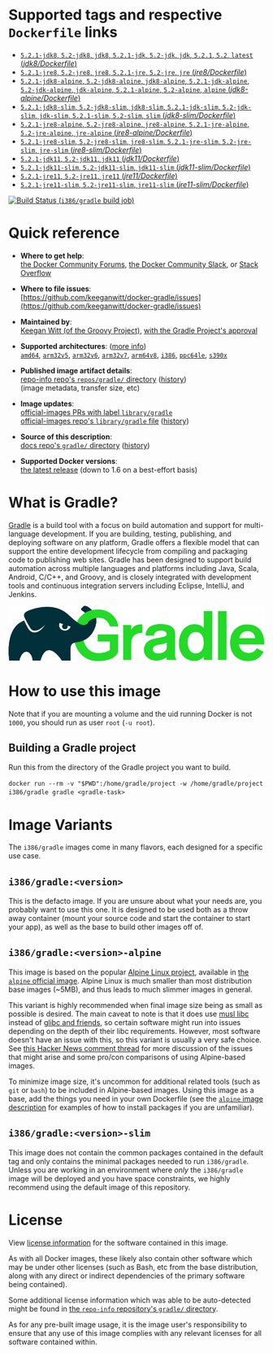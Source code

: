 <!--

********************************************************************************

WARNING:

    DO NOT EDIT "gradle/README.md"

    IT IS AUTO-GENERATED

    (from the other files in "gradle/" combined with a set of templates)

********************************************************************************

-->

# Supported tags and respective `Dockerfile` links

-	[`5.2.1-jdk8`, `5.2-jdk8`, `jdk8`, `5.2.1-jdk`, `5.2-jdk`, `jdk`, `5.2.1`, `5.2`, `latest` (*jdk8/Dockerfile*)](https://github.com/keeganwitt/docker-gradle/blob/9ecbf1925ddb905c0bf5993f10b173873c0432d6/jdk8/Dockerfile)
-	[`5.2.1-jre8`, `5.2-jre8`, `jre8`, `5.2.1-jre`, `5.2-jre`, `jre` (*jre8/Dockerfile*)](https://github.com/keeganwitt/docker-gradle/blob/9ecbf1925ddb905c0bf5993f10b173873c0432d6/jre8/Dockerfile)
-	[`5.2.1-jdk8-alpine`, `5.2-jdk8-alpine`, `jdk8-alpine`, `5.2.1-jdk-alpine`, `5.2-jdk-alpine`, `jdk-alpine`, `5.2.1-alpine`, `5.2-alpine`, `alpine` (*jdk8-alpine/Dockerfile*)](https://github.com/keeganwitt/docker-gradle/blob/9ecbf1925ddb905c0bf5993f10b173873c0432d6/jdk8-alpine/Dockerfile)
-	[`5.2.1-jdk8-slim`, `5.2-jdk8-slim`, `jdk8-slim`, `5.2.1-jdk-slim`, `5.2-jdk-slim`, `jdk-slim`, `5.2.1-slim`, `5.2-slim`, `slim` (*jdk8-slim/Dockerfile*)](https://github.com/keeganwitt/docker-gradle/blob/9ecbf1925ddb905c0bf5993f10b173873c0432d6/jdk8-slim/Dockerfile)
-	[`5.2.1-jre8-alpine`, `5.2-jre8-alpine`, `jre8-alpine`, `5.2.1-jre-alpine`, `5.2-jre-alpine`, `jre-alpine` (*jre8-alpine/Dockerfile*)](https://github.com/keeganwitt/docker-gradle/blob/9ecbf1925ddb905c0bf5993f10b173873c0432d6/jre8-alpine/Dockerfile)
-	[`5.2.1-jre8-slim`, `5.2-jre8-slim`, `jre8-slim`, `5.2.1-jre-slim`, `5.2-jre-slim`, `jre-slim` (*jre8-slim/Dockerfile*)](https://github.com/keeganwitt/docker-gradle/blob/9ecbf1925ddb905c0bf5993f10b173873c0432d6/jre8-slim/Dockerfile)
-	[`5.2.1-jdk11`, `5.2-jdk11`, `jdk11` (*jdk11/Dockerfile*)](https://github.com/keeganwitt/docker-gradle/blob/9ecbf1925ddb905c0bf5993f10b173873c0432d6/jdk11/Dockerfile)
-	[`5.2.1-jdk11-slim`, `5.2-jdk11-slim`, `jdk11-slim` (*jdk11-slim/Dockerfile*)](https://github.com/keeganwitt/docker-gradle/blob/9ecbf1925ddb905c0bf5993f10b173873c0432d6/jdk11-slim/Dockerfile)
-	[`5.2.1-jre11`, `5.2-jre11`, `jre11` (*jre11/Dockerfile*)](https://github.com/keeganwitt/docker-gradle/blob/9ecbf1925ddb905c0bf5993f10b173873c0432d6/jre11/Dockerfile)
-	[`5.2.1-jre11-slim`, `5.2-jre11-slim`, `jre11-slim` (*jre11-slim/Dockerfile*)](https://github.com/keeganwitt/docker-gradle/blob/9ecbf1925ddb905c0bf5993f10b173873c0432d6/jre11-slim/Dockerfile)

[![Build Status](https://doi-janky.infosiftr.net/job/multiarch/job/i386/job/gradle/badge/icon) (`i386/gradle` build job)](https://doi-janky.infosiftr.net/job/multiarch/job/i386/job/gradle/)

# Quick reference

-	**Where to get help**:  
	[the Docker Community Forums](https://forums.docker.com/), [the Docker Community Slack](https://blog.docker.com/2016/11/introducing-docker-community-directory-docker-community-slack/), or [Stack Overflow](https://stackoverflow.com/search?tab=newest&q=docker)

-	**Where to file issues**:  
	[https://github.com/keeganwitt/docker-gradle/issues](https://github.com/keeganwitt/docker-gradle/issues)

-	**Maintained by**:  
	[Keegan Witt (of the Groovy Project)](https://github.com/keeganwitt/docker-gradle), [with the Gradle Project's approval](https://discuss.gradle.org/t/official-docker-images/21159/8)

-	**Supported architectures**: ([more info](https://github.com/docker-library/official-images#architectures-other-than-amd64))  
	[`amd64`](https://hub.docker.com/r/amd64/gradle/), [`arm32v5`](https://hub.docker.com/r/arm32v5/gradle/), [`arm32v6`](https://hub.docker.com/r/arm32v6/gradle/), [`arm32v7`](https://hub.docker.com/r/arm32v7/gradle/), [`arm64v8`](https://hub.docker.com/r/arm64v8/gradle/), [`i386`](https://hub.docker.com/r/i386/gradle/), [`ppc64le`](https://hub.docker.com/r/ppc64le/gradle/), [`s390x`](https://hub.docker.com/r/s390x/gradle/)

-	**Published image artifact details**:  
	[repo-info repo's `repos/gradle/` directory](https://github.com/docker-library/repo-info/blob/master/repos/gradle) ([history](https://github.com/docker-library/repo-info/commits/master/repos/gradle))  
	(image metadata, transfer size, etc)

-	**Image updates**:  
	[official-images PRs with label `library/gradle`](https://github.com/docker-library/official-images/pulls?q=label%3Alibrary%2Fgradle)  
	[official-images repo's `library/gradle` file](https://github.com/docker-library/official-images/blob/master/library/gradle) ([history](https://github.com/docker-library/official-images/commits/master/library/gradle))

-	**Source of this description**:  
	[docs repo's `gradle/` directory](https://github.com/docker-library/docs/tree/master/gradle) ([history](https://github.com/docker-library/docs/commits/master/gradle))

-	**Supported Docker versions**:  
	[the latest release](https://github.com/docker/docker-ce/releases/latest) (down to 1.6 on a best-effort basis)

# What is Gradle?

[Gradle](https://gradle.org/) is a build tool with a focus on build automation and support for multi-language development. If you are building, testing, publishing, and deploying software on any platform, Gradle offers a flexible model that can support the entire development lifecycle from compiling and packaging code to publishing web sites. Gradle has been designed to support build automation across multiple languages and platforms including Java, Scala, Android, C/C++, and Groovy, and is closely integrated with development tools and continuous integration servers including Eclipse, IntelliJ, and Jenkins.

![logo](https://raw.githubusercontent.com/docker-library/docs/c3d3ca6beed000f9ba6eabc98f3399158f520256/gradle/logo.png)

# How to use this image

Note that if you are mounting a volume and the uid running Docker is not `1000`, you should run as user `root` (`-u root`).

## Building a Gradle project

Run this from the directory of the Gradle project you want to build.

`docker run --rm -v "$PWD":/home/gradle/project -w /home/gradle/project i386/gradle gradle <gradle-task>`

# Image Variants

The `i386/gradle` images come in many flavors, each designed for a specific use case.

## `i386/gradle:<version>`

This is the defacto image. If you are unsure about what your needs are, you probably want to use this one. It is designed to be used both as a throw away container (mount your source code and start the container to start your app), as well as the base to build other images off of.

## `i386/gradle:<version>-alpine`

This image is based on the popular [Alpine Linux project](http://alpinelinux.org), available in [the `alpine` official image](https://hub.docker.com/_/alpine). Alpine Linux is much smaller than most distribution base images (~5MB), and thus leads to much slimmer images in general.

This variant is highly recommended when final image size being as small as possible is desired. The main caveat to note is that it does use [musl libc](http://www.musl-libc.org) instead of [glibc and friends](http://www.etalabs.net/compare_libcs.html), so certain software might run into issues depending on the depth of their libc requirements. However, most software doesn't have an issue with this, so this variant is usually a very safe choice. See [this Hacker News comment thread](https://news.ycombinator.com/item?id=10782897) for more discussion of the issues that might arise and some pro/con comparisons of using Alpine-based images.

To minimize image size, it's uncommon for additional related tools (such as `git` or `bash`) to be included in Alpine-based images. Using this image as a base, add the things you need in your own Dockerfile (see the [`alpine` image description](https://hub.docker.com/_/alpine/) for examples of how to install packages if you are unfamiliar).

## `i386/gradle:<version>-slim`

This image does not contain the common packages contained in the default tag and only contains the minimal packages needed to run `i386/gradle`. Unless you are working in an environment where *only* the `i386/gradle` image will be deployed and you have space constraints, we highly recommend using the default image of this repository.

# License

View [license information](https://gradle.org/license/) for the software contained in this image.

As with all Docker images, these likely also contain other software which may be under other licenses (such as Bash, etc from the base distribution, along with any direct or indirect dependencies of the primary software being contained).

Some additional license information which was able to be auto-detected might be found in [the `repo-info` repository's `gradle/` directory](https://github.com/docker-library/repo-info/tree/master/repos/gradle).

As for any pre-built image usage, it is the image user's responsibility to ensure that any use of this image complies with any relevant licenses for all software contained within.

